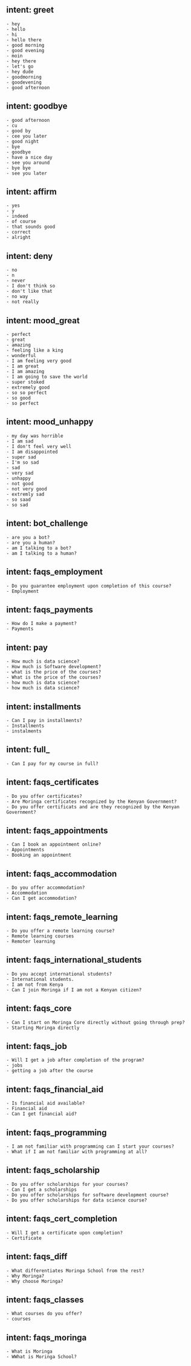 ## intent: greet
    - hey
    - hello
    - hi
    - hello there
    - good morning
    - good evening
    - moin
    - hey there
    - let's go
    - hey dude
    - goodmorning
    - goodevening
    - good afternoon

## intent: goodbye
    - good afternoon
    - cu
    - good by
    - cee you later
    - good night
    - bye
    - goodbye
    - have a nice day
    - see you around
    - bye bye
    - see you later

## intent: affirm
    - yes
    - y
    - indeed
    - of course
    - that sounds good
    - correct
    - alright

## intent: deny
    - no
    - n
    - never
    - I don't think so
    - don't like that
    - no way
    - not really

## intent: mood_great
    - perfect
    - great
    - amazing
    - feeling like a king
    - wonderful
    - I am feeling very good
    - I am great
    - I am amazing
    - I am going to save the world
    - super stoked
    - extremely good
    - so so perfect
    - so good
    - so perfect

## intent: mood_unhappy
    - my day was horrible
    - I am sad
    - I don't feel very well
    - I am disappointed
    - super sad
    - I'm so sad
    - sad
    - very sad
    - unhappy
    - not good
    - not very good
    - extremly sad
    - so saad
    - so sad

## intent: bot_challenge
    - are you a bot?
    - are you a human?
    - am I talking to a bot?
    - am I talking to a human?

## intent: faqs_employment
    - Do you guarantee employment upon completion of this course?
    - Employment

## intent: faqs_payments
    - How do I make a payment?
    - Payments
  

## intent: pay
    - How much is data science?
    - How much is Software development?
    - what is the price of the courses?
    - What is the price of the courses?
    - how much is data science?
    - how much is data science?

## intent: installments
    - Can I pay in installments?
    - Installments
    - instalments

## intent: full_
    - Can I pay for my course in full?

## intent: faqs_certificates
    - Do you offer certificates?
    - Are Moringa certificates recognized by the Kenyan Government?
    - Do you offer certificats and are they recognized by the Kenyan Government?

## intent: faqs_appointments
    - Can I book an appointment online?
    - Appointments
    - Booking an appointment

## intent: faqs_accommodation
    - Do you offer accommodation?
    - Accommodation
    - Can I get accommodation?

## intent: faqs_remote_learning
    - Do you offer a remote learning course?
    - Remote learning courses
    - Remoter learning

## intent: faqs_international_students
    - Do you accept international students?
    - International students.
    - I am not from Kenya
    - Can I join Moringa if I am not a Kenyan citizen?

## intent: faqs_core
    - Can I start on Moringa Core directly without going through prep?
    - Starting Moringa directly

## intent: faqs_job
    - Will I get a job after completion of the program?
    - jobs
    - getting a job after the course

## intent: faqs_financial_aid
    - Is financial aid available?
    - Financial aid
    - Can I get financial aid?

## intent: faqs_programming
    - I am not familiar with programming can I start your courses?
    - What if I am not familiar with programming at all?

## intent: faqs_scholarship
    - Do you offer scholarships for your courses?
    - Can I get a scholarships
    - Do you offer scholarships for software development course?
    - Do you offer scholarships for data science course?

## intent: faqs_cert_completion
    - Will I get a certificate upon completion?
    - Certificate 

## intent: faqs_diff
    - What differentiates Moringa School from the rest?
    - Why Moringa?
    - Why choose Moringa?

## intent: faqs_classes
    - What courses do you offer?
    - courses

## intent: faqs_moringa
    - What is Moringa
    - WWhat is Moringa School?
